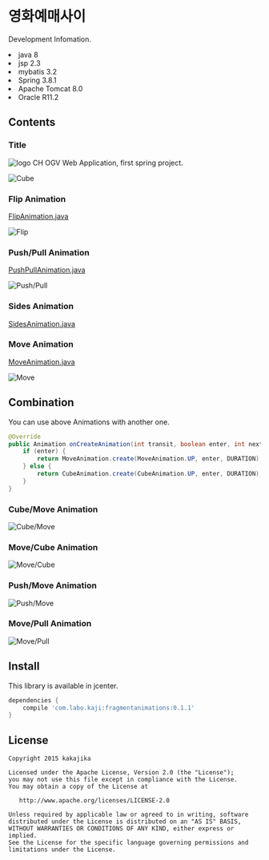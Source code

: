 # 영화예매사이

Development Infomation.

<li>java 8
<li>jsp 2.3
<li>mybatis 3.2
<li>Spring 3.8.1
<li>Apache Tomcat 8.0
<li>Oracle R11.2

## Contents


### Title

![logo](https://github.com/hhk2745/SpringProject_Movie-Ticketing-Site/tree/master/WebContent/img/logo.jpg)
CH OGV Web Application, first spring project.

![Cube](https://raw.githubusercontent.com/wiki/kakajika/FragmentAnimations/images/cube.gif)

### Flip Animation

[FlipAnimation.java](https://github.com/kakajika/FragmentAnimations/blob/master/fragmentanimations/src/main/java/com/labo/kaji/fragmentanimations/FlipAnimation.java)

![Flip](https://raw.githubusercontent.com/wiki/kakajika/FragmentAnimations/images/flip.gif)

### Push/Pull Animation

[PushPullAnimation.java](https://github.com/kakajika/FragmentAnimations/blob/master/fragmentanimations/src/main/java/com/labo/kaji/fragmentanimations/PushPullAnimation.java)

![Push/Pull](https://raw.githubusercontent.com/wiki/kakajika/FragmentAnimations/images/pushpull.gif)

### Sides Animation

[SidesAnimation.java](https://github.com/kakajika/FragmentAnimations/blob/master/fragmentanimations/src/main/java/com/labo/kaji/fragmentanimations/SidesAnimation.java)

### Move Animation

[MoveAnimation.java](https://github.com/kakajika/FragmentAnimations/blob/master/fragmentanimations/src/main/java/com/labo/kaji/fragmentanimations/MoveAnimation.java)

![Move](https://raw.githubusercontent.com/wiki/kakajika/FragmentAnimations/images/move.gif)

## Combination

You can use above Animations with another one.

```java
@Override
public Animation onCreateAnimation(int transit, boolean enter, int nextAnim) {
    if (enter) {
        return MoveAnimation.create(MoveAnimation.UP, enter, DURATION);
    } else {
        return CubeAnimation.create(CubeAnimation.UP, enter, DURATION);
    }
}
```

### Cube/Move Animation

![Cube/Move](https://raw.githubusercontent.com/wiki/kakajika/FragmentAnimations/images/cubemove.gif)

### Move/Cube Animation

![Move/Cube](https://raw.githubusercontent.com/wiki/kakajika/FragmentAnimations/images/movecube.gif)

### Push/Move Animation

![Push/Move](https://raw.githubusercontent.com/wiki/kakajika/FragmentAnimations/images/pushmove.gif)

### Move/Pull Animation

![Move/Pull](https://raw.githubusercontent.com/wiki/kakajika/FragmentAnimations/images/movepull.gif)

## Install

This library is available in jcenter.

```groovy
dependencies {
    compile 'com.labo.kaji:fragmentanimations:0.1.1'
}
```

## License

    Copyright 2015 kakajika

    Licensed under the Apache License, Version 2.0 (the "License");
    you may not use this file except in compliance with the License.
    You may obtain a copy of the License at

       http://www.apache.org/licenses/LICENSE-2.0

    Unless required by applicable law or agreed to in writing, software
    distributed under the License is distributed on an "AS IS" BASIS,
    WITHOUT WARRANTIES OR CONDITIONS OF ANY KIND, either express or implied.
    See the License for the specific language governing permissions and
    limitations under the License.
